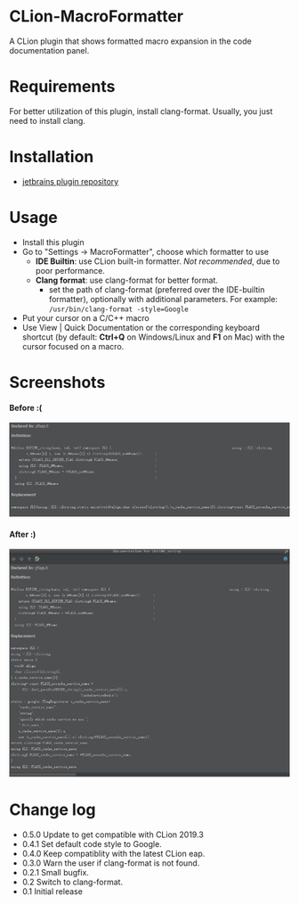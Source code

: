 CLion-MacroFormatter
====================

A CLion plugin that shows formatted macro expansion in the code documentation panel.

Requirements
============

For better utilization of this plugin, install clang-format. Usually, you just need to install clang.

Installation
==========

 - [jetbrains plugin repository](https://plugins.jetbrains.com/plugin/7674)

Usage
=====

 - Install this plugin  
 - Go to "Settings -> MacroFormatter", choose which formatter to use
   - **IDE Builtin**: use CLion built-in formatter. *Not recommended*, due to poor performance.
   - **Clang format**: use clang-format for better format.
     - set the path of clang-format (preferred over the IDE-builtin formatter), optionally with additional parameters. For example: `/usr/bin/clang-format -style=Google`
 - Put your cursor on a C/C++ macro
 - Use View | Quick Documentation or the corresponding keyboard shortcut (by default: **Ctrl+Q** on Windows/Linux and **F1** on Mac) with the cursor focused on a macro.

Screenshots
===========

#### Before :(
![alt life before CLion-MacroFormatter](./screenshots/life-before-this-plugin.png)

#### After :)
![alt life after CLion-MacroFormatter](./screenshots/life-after-this-plugin.png)

Change log
==========

  - 0.5.0 Update to get compatible with CLion 2019.3
  - 0.4.1 Set default code style to Google.
  - 0.4.0 Keep compatiblity with the latest CLion eap. 
  - 0.3.0 Warn the user if clang-format is not found. 
  - 0.2.1 Small bugfix. 
  - 0.2 Switch to clang-format.
  - 0.1 Initial release